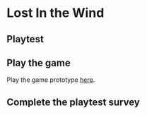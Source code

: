 # Lost In the Wind
## Playtest

## Play the game

Play the game prototype [here](https://ian-darker.github.io/IASC-1P04/prototype/TwineGamePrototype_Final.html).

## Complete the playtest survey
